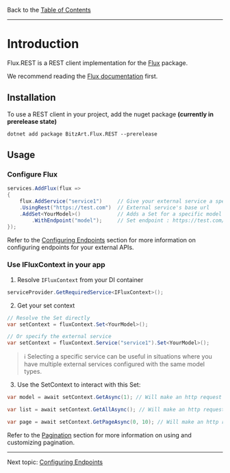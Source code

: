 ﻿Back to the [Table of Contents](README.md)

---

# Introduction

Flux.REST is a REST client implementation for the [Flux](../README.md) package.

We recommend reading the [Flux documentation](../README.md) first.

## Installation

To use a REST client in your project, add the nuget package **(currently in prerelease state)**

```
dotnet add package BitzArt.Flux.REST --prerelease
```

## Usage

### Configure Flux

```csharp
services.AddFlux(flux =>
{
    flux.AddService("service1")     // Give your external service a specific name
    .UsingRest("https://test.com")  // External service's base url
    .AddSet<YourModel>()            // Adds a Set for a specific model
        .WithEndpoint("model");     // Set endpoint : https://test.com/model
});
```

Refer to the [Configuring Endpoints](2.endpoints.md) section for more information on configuring endpoints for your external APIs.

### Use IFluxContext in your app

1. Resolve `IFluxContext` from your DI container

```csharp
serviceProvider.GetRequiredService<IFluxContext>();
```

2. Get your set context

```csharp
// Resolve the Set directly
var setContext = fluxContext.Set<YourModel>();

// Or specify the external service
var setContext = fluxContext.Service("service1").Set<YourModel>();
```

> ℹ️
> Selecting a specific service can be useful in situations where you have multiple external services configured with the same model types.

3. Use the SetContext to interact with this Set:

```csharp
var model = await setContext.GetAsync(1); // Will make an http request to https://test.com/model/1

var list = await setContext.GetAllAsync(); // Will make an http request to https://test.com/model

var page = await setContext.GetPageAsync(0, 10); // Will make an http request to https://test.com/model?offset=0&limit=10
```

Refer to the [Pagination](4.pagination.md) section for more information on using and customizing pagination.

---

Next topic:
[Configuring Endpoints](2.endpoints.md)